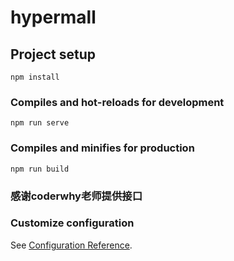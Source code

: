 # hypermall

## Project setup
```
npm install
```

### Compiles and hot-reloads for development
```
npm run serve
```

### Compiles and minifies for production
```
npm run build
```
### 感谢coderwhy老师提供接口
### Customize configuration
See [Configuration Reference](https://cli.vuejs.org/config/).
